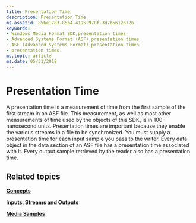 ```yaml
---
title: Presentation Time
description: Presentation Time
ms.assetid: 856e1783-85b4-4195-970f-3d7b5612672b
keywords:
- Windows Media Format SDK,presentation times
- Advanced Systems Format (ASF),presentation times
- ASF (Advanced Systems Format),presentation times
- presentation times
ms.topic: article
ms.date: 05/31/2018
---
```


# Presentation Time

A presentation time is a measurement of time from the first sample of the first stream in an ASF file. This measurement, as well as most other measurements of time used by the objects of this SDK, is in 100-nanosecond units. Presentation times are important because they enable the various streams in a file to be synchronized. You must supply a presentation time for each input sample you pass to the writer. Every data object in the data section of an ASF file has a presentation time associated with it. Every output sample retrieved by the reader also has a presentation time.

## Related topics

<dl> <dt>

[**Concepts**](concepts.md)
</dt> <dt>

[**Inputs, Streams and Outputs**](inputs-streams-and-outputs.md)
</dt> <dt>

[**Media Samples**](media-samples.md)
</dt> </dl>

 

 




